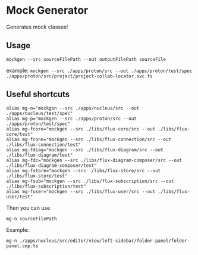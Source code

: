 # Mock Generator

Generates mock classes!

## Usage
```mockgen --src sourceFilePath --out outputFilePath sourceFile```

example:
```mockgen --src ./apps/proton/src --out ./apps/proton/test/spec ./apps/proton/src/project/project-collab-locator.svc.ts```


## Useful shortcuts

```
alias mg-n="mockgen --src ./apps/nucleus/src --out ./apps/nucleus/test/spec"
alias mg-p="mockgen --src ./apps/proton/src --out ./apps/proton/test/spec"
alias mg-fcore="mockgen --src ./libs/flux-core/src --out ./libs/flux-core/test"
alias mg-fconn="mockgen --src ./libs/flux-connection/src --out ./libs/flux-connection/test"
alias mg-fdiag="mockgen --src ./libs/flux-diagram/src --out ./libs/flux-diagram/test"
alias mg-fdc="mockgen --src ./libs/flux-diagram-composer/src --out ./libs/flux-diagram-composer/test"
alias mg-fstore="mockgen --src ./libs/flux-store/src --out ./libs/flux-store/test"
alias mg-fsub="mockgen --src ./libs/flux-subscription/src --out ./libs/flux-subscription/test"
alias mg-fuser="mockgen --src ./libs/flux-user/src --out ./libs/flux-user/test"
```

Then you can use
```
mg-n sourceFilePath
```

Example:
```
mg-n ./apps/nucleus/src/editor/view/left-sidebar/folder-panel/folder-panel.cmp.ts
```
